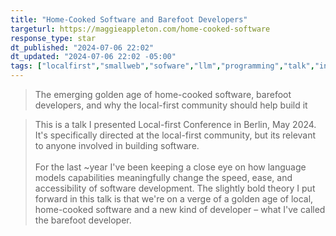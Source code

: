```yaml
---
title: "Home-Cooked Software and Barefoot Developers"
targeturl: https://maggieappleton.com/home-cooked-software
response_type: star
dt_published: "2024-07-06 22:02"
dt_updated: "2024-07-06 22:02 -05:00"
tags: ["localfirst","smallweb","sofware","llm","programming","talk","indieweb"]
---
```


> The emerging golden age of home-cooked software, barefoot developers, and why the local-first community should help build it

> This is a talk I presented Local-first Conference in Berlin, May 2024. It's specifically directed at the local-first
community, but its relevant to anyone involved in building software.  
> </br>
> For the last ~year I've been keeping a close eye on how language models capabilities meaningfully change the speed, ease, and accessibility of software development. The slightly bold theory I put forward in this talk is that we're on a verge of a golden age of local, home-cooked software and a new kind of developer – what I've called the barefoot developer.
